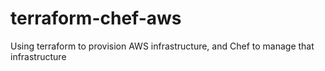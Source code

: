 # terraform-chef-aws
Using terraform to provision AWS infrastructure, and Chef to manage that infrastructure

